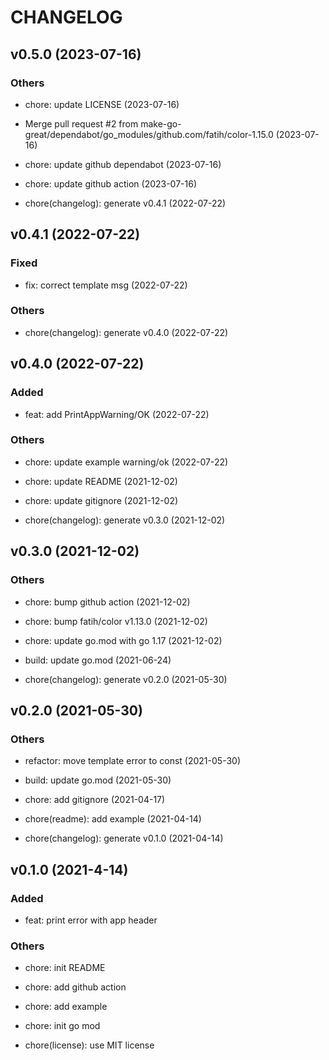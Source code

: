 # CHANGELOG

## v0.5.0 (2023-07-16)

### Others

- chore: update LICENSE (2023-07-16)

- Merge pull request #2 from make-go-great/dependabot/go_modules/github.com/fatih/color-1.15.0 (2023-07-16)

- chore: update github dependabot (2023-07-16)

- chore: update github action (2023-07-16)

- chore(changelog): generate v0.4.1 (2022-07-22)

## v0.4.1 (2022-07-22)

### Fixed

- fix: correct template msg (2022-07-22)

### Others

- chore(changelog): generate v0.4.0 (2022-07-22)

## v0.4.0 (2022-07-22)

### Added

- feat: add PrintAppWarning/OK (2022-07-22)

### Others

- chore: update example warning/ok (2022-07-22)

- chore: update README (2021-12-02)

- chore: update gitignore (2021-12-02)

- chore(changelog): generate v0.3.0 (2021-12-02)

## v0.3.0 (2021-12-02)

### Others

- chore: bump github action (2021-12-02)

- chore: bump fatih/color v1.13.0 (2021-12-02)

- chore: update go.mod with go 1.17 (2021-12-02)

- build: update go.mod (2021-06-24)

- chore(changelog): generate v0.2.0 (2021-05-30)

## v0.2.0 (2021-05-30)

### Others

- refactor: move template error to const (2021-05-30)

- build: update go.mod (2021-05-30)

- chore: add gitignore (2021-04-17)

- chore(readme): add example (2021-04-14)

- chore(changelog): generate v0.1.0 (2021-04-14)

## v0.1.0 (2021-4-14)

### Added

- feat: print error with app header

### Others

- chore: init README

- chore: add github action

- chore: add example

- chore: init go mod

- chore(license): use MIT license

